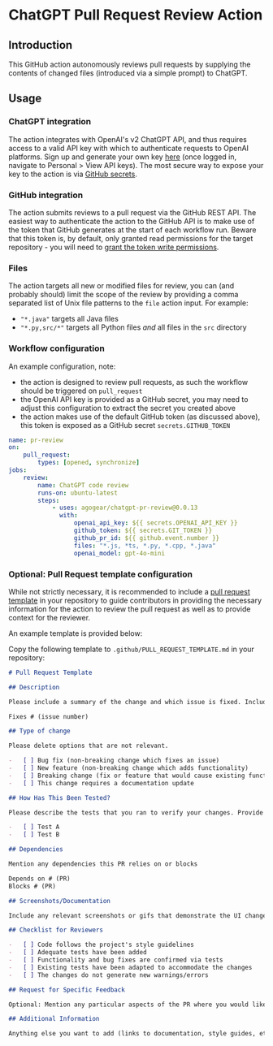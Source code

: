# ChatGPT Pull Request Review Action

## Introduction

This GitHub action autonomously reviews pull requests by supplying the contents of changed files (introduced via a simple prompt) to ChatGPT.

## Usage

### ChatGPT integration

The action integrates with OpenAI's v2 ChatGPT API, and thus requires access to a valid API key with which to authenticate requests to OpenAI platforms. Sign up and generate your own key [here](https://platform.openai.com) (once logged in, navigate to Personal > View API keys). The most secure way to expose your key to the action is via [GitHub secrets](https://docs.github.com/en/actions/security-guides/encrypted-secrets).

### GitHub integration

The action submits reviews to a pull request via the GitHub REST API. The easiest way to authenticate the action to the GitHub API is to make use of the token that GitHub generates at the start of each workflow run. Beware that this token is, by default, only granted read permissions for the target repository - you will need to [grant the token write permissions](https://docs.github.com/en/repositories/managing-your-repositorys-settings-and-features/enabling-features-for-your-repository/managing-github-actions-settings-for-a-repository#configuring-the-default-github_token-permissions).

### Files

The action targets all new or modified files for review, you can (and probably should) limit the scope of the review by providing a comma separated list of Unix file patterns to the `file` action input. For example:

-   `"*.java"` targets all Java files
-   `"*.py,src/*"` targets all Python files _and_ all files in the `src` directory

### Workflow configuration

An example configuration, note:

-   the action is designed to review pull requests, as such the workflow should be triggered on `pull_request`
-   the OpenAI API key is provided as a GitHub secret, you may need to adjust this configuration to extract the secret you created above
-   the action makes use of the default GitHub token (as discussed above), this token is exposed as a GitHub secret `secrets.GITHUB_TOKEN`

```yaml
name: pr-review
on:
    pull_request:
        types: [opened, synchronize]
jobs:
    review:
        name: ChatGPT code review
        runs-on: ubuntu-latest
        steps:
            - uses: agogear/chatgpt-pr-review@0.0.13
              with:
                  openai_api_key: ${{ secrets.OPENAI_API_KEY }}
                  github_token: ${{ secrets.GIT_TOKEN }}
                  github_pr_id: ${{ github.event.number }}
                  files: "*.js, *ts, *.py, *.cpp, *.java"
                  openai_model: gpt-4o-mini
```

### Optional: Pull Request template configuration

While not strictly necessary, it is recommended to include a [pull request template](https://docs.github.com/en/communities/using-templates-to-encourage-useful-issues-and-pull-requests/creating-a-pull-request-template-for-your-repository) in your repository to guide contributors in providing the necessary information for the action to review the pull request as well as to provide context for the reviewer.

An example template is provided below:

Copy the following template to `.github/PULL_REQUEST_TEMPLATE.md` in your repository:

```markdown
# Pull Request Template

## Description

Please include a summary of the change and which issue is fixed. Include the motivation and context, and list any dependencies that are required for this change.

Fixes # (issue number)

## Type of change

Please delete options that are not relevant.

-   [ ] Bug fix (non-breaking change which fixes an issue)
-   [ ] New feature (non-breaking change which adds functionality)
-   [ ] Breaking change (fix or feature that would cause existing functionality to not work as expected)
-   [ ] This change requires a documentation update

## How Has This Been Tested?

Please describe the tests that you ran to verify your changes. Provide instructions so we can reproduce. Please also list any relevant details for your test configuration.

-   [ ] Test A
-   [ ] Test B

## Dependencies

Mention any dependencies this PR relies on or blocks

Depends on # (PR)
Blocks # (PR)

## Screenshots/Documentation

Include any relevant screenshots or gifs that demonstrate the UI changes. Include links to updated documentation if applicable.

## Checklist for Reviewers

-   [ ] Code follows the project's style guidelines
-   [ ] Adequate tests have been added
-   [ ] Functionality and bug fixes are confirmed via tests
-   [ ] Existing tests have been adapted to accommodate the changes
-   [ ] The changes do not generate new warnings/errors

## Request for Specific Feedback

Optional: Mention any particular aspects of the PR where you would like to receive specific feedback.

## Additional Information

Anything else you want to add (links to documentation, style guides, etc.)
```
